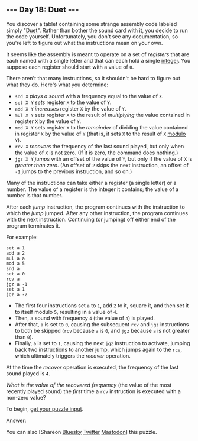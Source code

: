 \--- Day 18: Duet ---
----------

You discover a tablet containing some strange assembly code labeled simply "[Duet](https://en.wikipedia.org/wiki/Duet)". Rather than bother the sound card with it, you decide to run the code yourself. Unfortunately, you don't see any documentation, so you're left to figure out what the instructions mean on your own.

It seems like the assembly is meant to operate on a set of *registers* that are each named with a single letter and that can each hold a single [integer](https://en.wikipedia.org/wiki/Integer). You suppose each register should start with a value of `0`.

There aren't that many instructions, so it shouldn't be hard to figure out what they do. Here's what you determine:

* `snd X` *plays a sound* with a frequency equal to the value of `X`.
* `set X Y` *sets* register `X` to the value of `Y`.
* `add X Y` *increases* register `X` by the value of `Y`.
* `mul X Y` sets register `X` to the result of *multiplying* the value contained in register `X` by the value of `Y`.
* `mod X Y` sets register `X` to the *remainder* of dividing the value contained in register `X` by the value of `Y` (that is, it sets `X` to the result of `X` [modulo](https://en.wikipedia.org/wiki/Modulo_operation) `Y`).
* `rcv X` *recovers* the frequency of the last sound played, but only when the value of `X` is not zero. (If it is zero, the command does nothing.)
* `jgz X Y` *jumps* with an offset of the value of `Y`, but only if the value of `X` is *greater than zero*. (An offset of `2` skips the next instruction, an offset of `-1` jumps to the previous instruction, and so on.)

Many of the instructions can take either a register (a single letter) or a number. The value of a register is the integer it contains; the value of a number is that number.

After each *jump* instruction, the program continues with the instruction to which the *jump* jumped. After any other instruction, the program continues with the next instruction. Continuing (or jumping) off either end of the program terminates it.

For example:

```
set a 1
add a 2
mul a a
mod a 5
snd a
set a 0
rcv a
jgz a -1
set a 1
jgz a -2

```

* The first four instructions set `a` to `1`, add `2` to it, square it, and then set it to itself modulo `5`, resulting in a value of `4`.
* Then, a sound with frequency `4` (the value of `a`) is played.
* After that, `a` is set to `0`, causing the subsequent `rcv` and `jgz` instructions to both be skipped (`rcv` because `a` is `0`, and `jgz` because `a` is not greater than `0`).
* Finally, `a` is set to `1`, causing the next `jgz` instruction to activate, jumping back two instructions to another jump, which jumps again to the `rcv`, which ultimately triggers the *recover* operation.

At the time the *recover* operation is executed, the frequency of the last sound played is `4`.

*What is the value of the recovered frequency* (the value of the most recently played sound) the *first* time a `rcv` instruction is executed with a non-zero value?

To begin, [get your puzzle input](18/input).

Answer:

You can also [Shareon [Bluesky](https://bsky.app/intent/compose?text=%22Duet%22+%2D+Day+18+%2D+Advent+of+Code+2017+%23AdventOfCode+https%3A%2F%2Fadventofcode%2Ecom%2F2017%2Fday%2F18) [Twitter](https://twitter.com/intent/tweet?text=%22Duet%22+%2D+Day+18+%2D+Advent+of+Code+2017&url=https%3A%2F%2Fadventofcode%2Ecom%2F2017%2Fday%2F18&related=ericwastl&hashtags=AdventOfCode) [Mastodon](javascript:void(0);)] this puzzle.